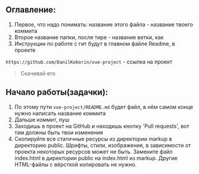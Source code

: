 ## Оглавление:

1. Первое, что надо понимать: название этого файла - название твоего коммита
2. Второе название папки, после тире - название ветки, как 
3. Инструкции по работе с гит будут в главном файле Readme, в проекте

`https://github.com/DanilKokorin/vue-project` - ссылка на проект

>Скачивай его

## Начало работы(задачки): 

1. По этому пути `vue-project/README.md` будет файл, в нём самом конце нужно написать название коммита
2. Дальше коммит, пуш
3. Заходишь в проект на GitHub и находишь кнопку 'Pull requests', вот там должны быть твои изменения
4. Скопируйте все статичные ресурсы из директории markup в директорию public. Шрифты, стили, изображения, в зависимости от проекта некоторых ресурсов может не быть. Замените файл index.html в директории public на index.html из markup. Другие HTML-файлы с вёрсткой копировать не нужно.
